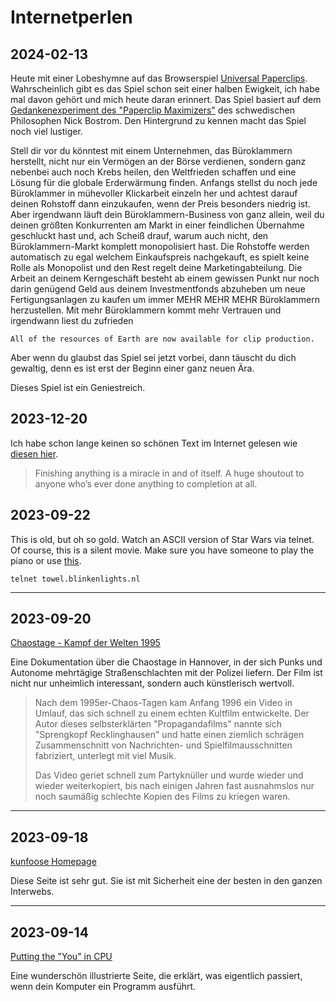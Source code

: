 # Internetperlen

## 2024-02-13
Heute mit einer Lobeshymne auf das Browserspiel [Universal Paperclips](https://www.decisionproblem.com/paperclips).
Wahrscheinlich gibt es das Spiel schon seit einer halben Ewigkeit, ich habe mal davon gehört und mich heute daran
erinnert. Das Spiel basiert auf dem [Gedankenexperiment des "Paperclip Maximizers"](https://en.wikipedia.org/wiki/Instrumental_convergence#Paperclip_maximizer) des schwedischen Philosophen Nick Bostrom. Den Hintergrund zu kennen macht das Spiel noch viel lustiger.

Stell dir vor du könntest mit einem Unternehmen, das Büroklammern herstellt, nicht nur ein Vermögen an der Börse
verdienen, sondern ganz nebenbei auch noch Krebs heilen, den Weltfrieden schaffen und eine Lösung für die globale
Erderwärmung finden. Anfangs stellst du noch jede Büroklammer in mühevoller Klickarbeit einzeln her und achtest darauf
deinen Rohstoff dann einzukaufen, wenn der Preis besonders niedrig ist. Aber irgendwann läuft dein Büroklammern-Business
von ganz allein, weil du deinen größten Konkurrenten am Markt in einer feindlichen Übernahme geschluckt hast und, ach
Scheiß drauf, warum auch nicht, den Büroklammern-Markt komplett monopolisiert hast. Die Rohstoffe werden automatisch zu
egal welchem Einkaufspreis nachgekauft, es spielt keine Rolle als Monopolist und den Rest regelt deine
Marketingabteilung. Die Arbeit an deinem Kerngeschäft besteht ab einem gewissen Punkt nur noch darin genügend Geld aus
deinem Investmentfonds abzuheben um neue Fertigungsanlagen zu kaufen um immer MEHR MEHR MEHR Büroklammern herzustellen.
Mit mehr Büroklammern kommt mehr Vertrauen und irgendwann liest du zufrieden
```
All of the resources of Earth are now available for clip production.
```

Aber wenn du glaubst das Spiel sei jetzt vorbei, dann täuscht du dich gewaltig, denn es ist erst der Beginn einer ganz
neuen Ära.

Dieses Spiel ist ein Geniestreich.

## 2023-12-20
Ich habe schon lange keinen so schönen Text im Internet gelesen wie [diesen hier](https://siddhesh.substack.com/p/projects).

> Finishing anything is a miracle in and of itself. A huge shoutout to anyone who’s ever done anything to completion at
> all.

## 2023-09-22
This is old, but oh so gold. Watch an ASCII version of Star Wars via telnet. Of course, this is a silent movie. Make
sure you have someone to play the piano or use [this](https://www.youtube.com/watch?v=dukolBPDpsk).

```
telnet towel.blinkenlights.nl
```

---

## 2023-09-20
[Chaostage - Kampf der Welten 1995](https://www.youtube.com/watch?v=4NmwaYWnYuQ)

Eine Dokumentation über die Chaostage in Hannover, in der sich Punks und Autonome mehrtägige Straßenschlachten mit der
Polizei liefern. Der Film ist nicht nur unheimlich interessant, sondern auch künstlerisch wertvoll.

> Nach dem 1995er-Chaos-Tagen kam Anfang 1996 ein Video in Umlauf, das sich schnell zu einem echten Kultfilm
> entwickelte. Der Autor dieses selbsterklärten "Propagandafilms" nannte sich "Sprengkopf Recklinghausen" und hatte
> einen ziemlich schrägen Zusammenschnitt von Nachrichten- und Spielfilmausschnitten fabriziert, unterlegt mit viel
> Musik. 
>
> Das Video geriet schnell zum Partyknüller und wurde wieder und wieder weiterkopiert, bis nach einigen Jahren fast
> ausnahmslos nur noch saumäßig schlechte Kopien des Films zu kriegen waren. 

---

## 2023-09-18
[kunfoose Homepage](https://kunfoo.org/)

Diese Seite ist sehr gut. Sie ist mit Sicherheit eine der besten in den ganzen Interwebs.

---

## 2023-09-14
[Putting the "You" in CPU](https://cpu.land/)

Eine wunderschön illustrierte Seite, die erklärt, was eigentlich passiert, wenn dein Komputer ein Programm ausführt.
